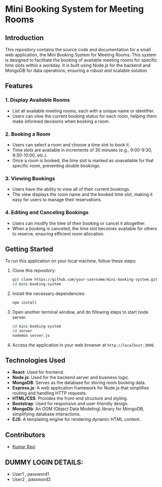# Mini Booking System for Meeting Rooms

## Introduction

This repository contains the source code and documentation for a small web application, the Mini Booking System for Meeting Rooms. This system is designed to facilitate the booking of available meeting rooms for specific time slots within a workday. It is built using Node.js for the backend and MongoDB for data operations, ensuring a robust and scalable solution.

## Features

### 1. Display Available Rooms

- List all available meeting rooms, each with a unique name or identifier.
- Users can view the current booking status for each room, helping them make informed decisions when booking a room.

### 2. Booking a Room

- Users can select a room and choose a time slot to book it.
- Time slots are available in increments of 30 minutes (e.g., 9:00-9:30, 9:30-10:00, etc.).
- Once a room is booked, the time slot is marked as unavailable for that specific room, preventing double bookings.

### 3. Viewing Bookings

- Users have the ability to view all of their current bookings.
- The view displays the room name and the booked time slot, making it easy for users to manage their reservations.

### 4. Editing and Canceling Bookings

- Users can modify the time of their booking or cancel it altogether.
- When a booking is canceled, the time slot becomes available for others to reserve, ensuring efficient room allocation.

## Getting Started

To run this application on your local machine, follow these steps:

1. Clone this repository:

   ```bash
   git clone https://github.com/your-username/mini-booking-system.git
   cd mini-booking-system
   ```

2. Install the necessary dependencies:

   ```bash
   npm install
   ```

3. Open another terminal window, and  do fillowing steps to start node server.
   ```bash
   cd mini-booking-system
   cd server
   nodemon server.js
   ```

4. Access the application in your web browser at `http://localhost:3000`.

## Technologies Used
- **React**: Used for frontend.
- **Node.js**: Used for the backend server and business logic.
- **MongoDB**: Serves as the database for storing room booking data.
- **Express.js**: A web application framework for Node.js that simplifies routing and handling HTTP requests.
- **HTML/CSS**: Provides the front-end structure and styling.
- **Bootstrap**: Used for responsive and user-friendly design.
- **MongoDb**: An ODM (Object Data Modeling) library for MongoDB, simplifying database interactions.
- **EJS**: A templating engine for rendering dynamic HTML content.

## Contributors

- [Kumar Ravi](https://github.com/kr-001)
## DUMMY LOGIN DETAILS:
- User1 , password1
- User2 , password2
